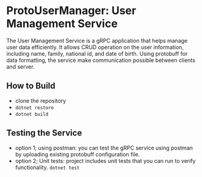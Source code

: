# ProtoUserManager: User Management Service
The User Management Service is a gRPC application that helps manage user data efficiently.
It allows CRUD operation on the user information, including name, family, national id, and date of birth. Using protobuff for data formatting, the service make communication possible between clients and server.

## How to Build
 - clone the repository
 - ```dotnet restore```
 - ```dotnet build```

## Testing the Service
 - option 1; using postman: you can test the gRPC service using postman by uploading existing protobuff configuration file.
 - option 2; Unit tests: project includes unit tests that you can run to verify functionality.
   ```dotnet test```
